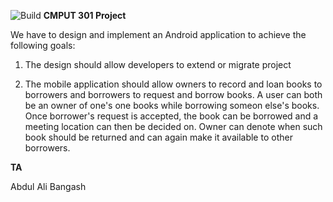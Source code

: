 ![Build](https://github.com/CMPUT301F20T03/OneInfiniteLoop/workflows/Build/badge.svg)
**CMPUT 301 Project**

We have to design and implement an Android application to achieve the following goals:

  1) The design should allow developers to extend or migrate project

  2) The mobile application should allow owners to record and loan books to borrowers and borrowers to request and borrow books. 
     A user can both be an owner of one's one books while borrowing someon else's books.
     Once borrower's request is accepted, the book can be borrowed and a meeting location can then be decided on. 
     Owner can denote when such book should be returned and can again make it available to other borrowers.


**TA**

Abdul Ali Bangash
